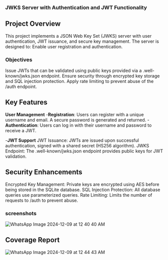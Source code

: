 ### JWKS Server with Authentication and JWT Functionality

## Project Overview

This project implements a JSON Web Key Set (JWKS) server with user authentication, JWT issuance, and secure key management. The server is designed to:
Enable user registration and authentication.
### Objectives
Issue JWTs that can be validated using public keys provided via a .well-known/jwks.json endpoint.
Ensure security through encrypted key storage and SQL injection protection.
Apply rate limiting to prevent abuse of the /auth endpoint.

## Key Features
 **User Management**
-**Registration**: Users can register with a unique username and email. A secure password is generated and returned.
-**Authentication**: Users can log in with their username and password to receive a JWT.


-**JWT Support**
JWT Issuance: JWTs are issued upon successful authentication, signed with a shared secret (HS256 algorithm).
JWKS Endpoint: The .well-known/jwks.json endpoint provides public keys for JWT validation.

## Security Enhancements
Encrypted Key Management: Private keys are encrypted using AES before being stored in the SQLite database.
SQL Injection Protection: All database queries use parameterized queries.
Rate Limiting: Limits the number of requests to /auth to prevent abuse.
### screenshots
![WhatsApp Image 2024-12-09 at 12 40 40 AM](https://github.com/user-attachments/assets/25cb7ec5-1a72-4efe-8986-c0667304343c)


## Coverage Report
![WhatsApp Image 2024-12-09 at 12 44 43 AM](https://github.com/user-attachments/assets/c16b65eb-4330-4bb8-b4bf-76d4f8f65c13)

